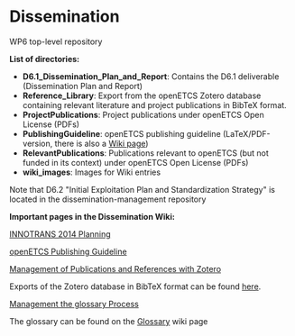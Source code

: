 Dissemination
=============

WP6 top-level repository

__List of directories:__
* **D6.1_Dissemination_Plan_and_Report**: Contains the D6.1 deliverable (Dissemination Plan and Report)
* **Reference_Library**: Export from the openETCS Zotero database containing relevant literature and project publications in BibTeX format.
* **ProjectPublications**: Project publications under openETCS Open License (PDFs)
* **PublishingGuideline**: openETCS publishing guideline (LaTeX/PDF-version, there is also a [Wiki page](https://github.com/openETCS/Dissemination/wiki/Publishing-Guideline))
* **RelevantPublications**: Publications relevant to openETCS (but not funded in its context) under openETCS Open License (PDFs)
* **wiki_images**: Images for Wiki entries

Note that D6.2 "Initial Exploitation Plan and Standardization Strategy" is located in the dissemination-management repository

__Important pages in the Dissemination Wiki:__

[INNOTRANS 2014 Planning](https://github.com/openETCS/Dissemination/wiki/INNOTRANS-2014-Planning)

[openETCS Publishing Guideline](https://github.com/openETCS/Dissemination/wiki/Publishing-Guideline)

[Management of Publications and References with Zotero](https://github.com/openETCS/Dissemination/wiki/Management-of-Publications-and-References-with-Zotero)

Exports of the Zotero database in BibTeX format can be found [here](https://github.com/openETCS/Dissemination/tree/master/Reference_Library).

[Management the glossary Process](https://github.com/openETCS/Dissemination/wiki/Management-of-Glossary-Process)

The glossary can be found on the [Glossary](https://github.com/openETCS/Dissemination/wiki/Glossary) wiki page

